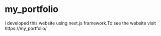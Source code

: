 # my_portfolio
i developed this website using next.js framework.To see the website visit https://my_portfolio/
